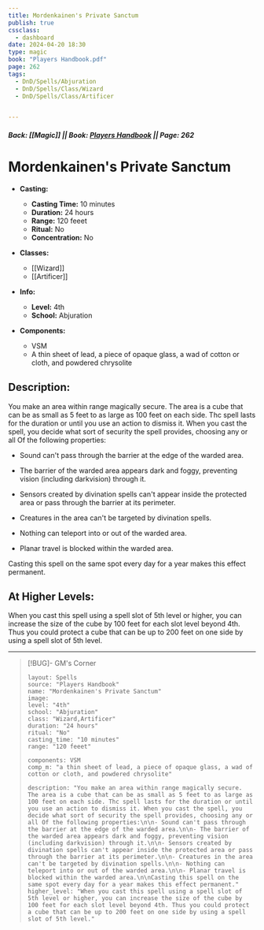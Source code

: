 ```yaml
---
title: Mordenkainen's Private Sanctum
publish: true
cssclass:
  - dashboard
date: 2024-04-20 18:30
type: magic
book: "Players Handbook.pdf"
page: 262
tags:
  - DnD/Spells/Abjuration
  - DnD/Spells/Class/Wizard
  - DnD/Spells/Class/Artificer


---
```


##### Back: [[Magic]] || Book: [Players Handbook](https://drive.google.com/drive/folders/1O5bhpYizcIT5xxAoLOuzCRht_PVS7VSG?usp=sharing) || Page: 262

# Mordenkainen's Private Sanctum

- **Casting:**
    - **Casting Time:** 10 minutes
    - **Duration:** 24 hours
    - **Range:** 120 feeet
    - **Ritual:** No
    - **Concentration:** No
- **Classes:**
    - [[Wizard]]
    - [[Artificer]]

- **Info:**
    - **Level:** 4th
    - **School:** Abjuration
- **Components:**
    - VSM
    - A thin sheet of lead, a piece of opaque glass, a wad of cotton or cloth, and powdered chrysolite

## Description:
You make an area within range magically secure. The area is a cube that can be as small as 5 feet to as large as 100 feet on each side. Thc spell lasts for the duration or until you use an action to dismiss it. When you cast the spell, you decide what sort of security the spell provides, choosing any or all Of the following properties:

- Sound can't pass through the barrier at the edge of the warded area.

- The barrier of the warded area appears dark and foggy, preventing vision (including darkvision) through it.

- Sensors created by divination spells can't appear inside the protected area or pass through the barrier at its perimeter.

- Creatures in the area can't be targeted by divination spells.

- Nothing can teleport into or out of the warded area.

- Planar travel is blocked within the warded area.

Casting this spell on the same spot every day for a year makes this effect permanent.

## At Higher Levels:
When you cast this spell using a spell slot of 5th level or higher, you can increase the size of the cube by 100 feet for each slot level beyond 4th. Thus you could protect a cube that can be up to 200 feet on one side by using a spell slot of 5th level.

---

> [!BUG]- GM's Corner
>
> ```statblock
> layout: Spells
> source: "Players Handbook"
> name: "Mordenkainen's Private Sanctum"
> image: 
> level: "4th"
> school: "Abjuration"
> class: "Wizard,Artificer"
> duration: "24 hours"
> ritual: "No"
> casting_time: "10 minutes"
> range: "120 feeet"
>
> components: VSM
> comp_m: "a thin sheet of lead, a piece of opaque glass, a wad of cotton or cloth, and powdered chrysolite"
>
> description: "You make an area within range magically secure. The area is a cube that can be as small as 5 feet to as large as 100 feet on each side. Thc spell lasts for the duration or until you use an action to dismiss it. When you cast the spell, you decide what sort of security the spell provides, choosing any or all Of the following properties:\n\n- Sound can't pass through the barrier at the edge of the warded area.\n\n- The barrier of the warded area appears dark and foggy, preventing vision (including darkvision) through it.\n\n- Sensors created by divination spells can't appear inside the protected area or pass through the barrier at its perimeter.\n\n- Creatures in the area can't be targeted by divination spells.\n\n- Nothing can teleport into or out of the warded area.\n\n- Planar travel is blocked within the warded area.\n\nCasting this spell on the same spot every day for a year makes this effect permanent."
> higher_level: "When you cast this spell using a spell slot of 5th level or higher, you can increase the size of the cube by 100 feet for each slot level beyond 4th. Thus you could protect a cube that can be up to 200 feet on one side by using a spell slot of 5th level."
> ```
